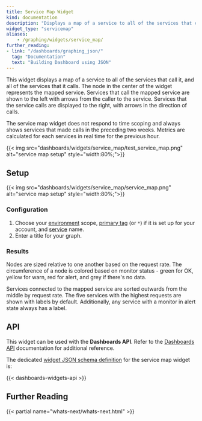 ```yaml
---
title: Service Map Widget
kind: documentation
description: "Displays a map of a service to all of the services that call it, and all of the services that it calls."
widget_type: "servicemap"
aliases:
    - /graphing/widgets/service_map/
further_reading:
- link: "/dashboards/graphing_json/"
  tag: "Documentation"
  text: "Building Dashboard using JSON"
---
```


This widget displays a map of a service to all of the services that call it, and all of the services that it calls. The node in the center of the widget represents the mapped service. Services that call the mapped service are shown to the left with arrows from the caller to the service. Services that the service calls are displayed to the right, with arrows in the direction of calls.

The service map widget does not respond to time scoping and always shows services that made calls in the preceding two weeks. Metrics are calculated for each services in real time for the previous hour.

{{< img src="dashboards/widgets/service_map/test_service_map.png" alt="service map setup"  style="width:80%;">}}

## Setup

{{< img src="dashboards/widgets/service_map/service_map.png" alt="service map setup"  style="width:80%;">}}

### Configuration

1. Choose your [environment][1] scope, [primary tag][2] (or `*`) if it is set up for your account, and [service][3] name.
2. Enter a title for your graph.

### Results

Nodes are sized relative to one another based on the request rate. The circumference of a node is colored based on monitor status - green for OK, yellow for warn, red for alert, and grey if there's no data.

Services connected to the mapped service are sorted outwards from the middle by request rate. The five services with the highest requests are shown with labels by default. Additionally, any service with a monitor in alert state always has a label.

## API

This widget can be used with the **Dashboards API**. Refer to the [Dashboards API][2] documentation for additional reference.

The dedicated [widget JSON schema definition][4] for the service map widget is:

{{< dashboards-widgets-api >}}

## Further Reading

{{< partial name="whats-next/whats-next.html" >}}

[1]: /tracing/send_traces/
[2]: /tracing/guide/setting_primary_tags_to_scope/
[3]: /tracing/visualization/service/
[4]: /dashboards/graphing_json/widget_json/
